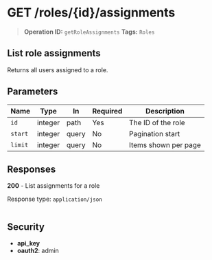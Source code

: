 # GET /roles/{id}/assignments

> **Operation ID:** `getRoleAssignments`
> **Tags:** `Roles`

## List role assignments

Returns all users assigned to a role.

## Parameters

| Name | Type | In | Required | Description |
|------|------|-------|----------|-------------|
| `id` | integer | path | Yes | The ID of the role |
| `start` | integer | query | No | Pagination start |
| `limit` | integer | query | No | Items shown per page |

## Responses

**200** - List assignments for a role

Response type: `application/json`

```

```


## Security

- **api_key**
- **oauth2**: admin